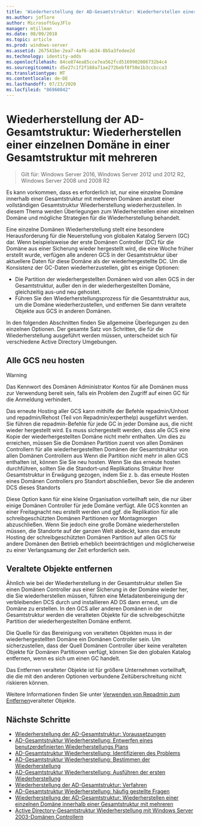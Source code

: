 ```yaml
---
title: 'Wiederherstellung der AD-Gesamtstruktur: Wiederherstellen einer einzelnen Domäne in einer Gesamtstruktur mit mehreren'
ms.author: joflore
author: MicrosoftGuyJFlo
manager: mtillman
ms.date: 08/09/2018
ms.topic: article
ms.prod: windows-server
ms.assetid: 267541be-2ea7-4af6-ab34-8b5a3fedee2d
ms.technology: identity-adds
ms.openlocfilehash: 84ce874ea85cce7ea562fcd5169902086732b4c4
ms.sourcegitcommit: d5e27c1f2f168a71ae272bebf8f50e1b3ccbcca3
ms.translationtype: MT
ms.contentlocale: de-DE
ms.lasthandoff: 07/23/2020
ms.locfileid: "86960842"
---
```

# <a name="ad-forest-recovery---recovering-a-single-domain-in-a-multidomain-forest"></a>Wiederherstellung der AD-Gesamtstruktur: Wiederherstellen einer einzelnen Domäne in einer Gesamtstruktur mit mehreren

>Gilt für: Windows Server 2016, Windows Server 2012 und 2012 R2, Windows Server 2008 und 2008 R2

Es kann vorkommen, dass es erforderlich ist, nur eine einzelne Domäne innerhalb einer Gesamtstruktur mit mehreren Domänen anstatt einer vollständigen Gesamtstruktur Wiederherstellung wiederherzustellen. In diesem Thema werden Überlegungen zum Wiederherstellen einer einzelnen Domäne und mögliche Strategien für die Wiederherstellung behandelt.  
  
Eine einzelne Domänen Wiederherstellung stellt eine besondere Herausforderung für die Neuerstellung von globalen Katalog Servern (GC) dar. Wenn beispielsweise der erste Domänen Controller (DC) für die Domäne aus einer Sicherung wieder hergestellt wird, die eine Woche früher erstellt wurde, verfügen alle anderen GCS in der Gesamtstruktur über aktuellere Daten für diese Domäne als der wiederhergestellte DC. Um die Konsistenz der GC-Daten wiederherzustellen, gibt es einige Optionen:  
  
- Die Partition der wiederhergestellten Domänen wird von allen GCS in der Gesamtstruktur, außer den in der wiederhergestellten Domäne, gleichzeitig aus-und neu gehostet.  
- Führen Sie den Wiederherstellungsprozess für die Gesamtstruktur aus, um die Domäne wiederherzustellen, und entfernen Sie dann veraltete Objekte aus GCS in anderen Domänen.  
  
In den folgenden Abschnitten finden Sie allgemeine Überlegungen zu den einzelnen Optionen. Der gesamte Satz von Schritten, die für die Wiederherstellung ausgeführt werden müssen, unterscheidet sich für verschiedene Active Directory Umgebungen.  
  
## <a name="rehost-all-gcs"></a>Alle GCS neu hosten  

> [!WARNING]
> Das Kennwort des Domänen Administrator Kontos für alle Domänen muss zur Verwendung bereit sein, falls ein Problem den Zugriff auf einen GC für die Anmeldung verhindert.  

Das erneute Hosting aller GCS kann mithilfe der Befehle repadmin/Unhost und repadmin/Rehost (Teil von Repadmin/experthelp) ausgeführt werden. Sie führen die repadmin-Befehle für jede GC in jeder Domäne aus, die nicht wieder hergestellt wird. Es muss sichergestellt werden, dass alle GCS eine Kopie der wiederhergestellten Domäne nicht mehr enthalten. Um dies zu erreichen, müssen Sie die Domänen Partition zuerst von allen Domänen Controllern für alle wiederhergestellten Domänen der Gesamtstruktur von allen Domänen Controllern aus Wenn die Partition nicht mehr in allen GCS enthalten ist, können Sie Sie neu hosten. Wenn Sie das erneute hosten durchführen, sollten Sie die Standort-und Replikations Struktur Ihrer Gesamtstruktur in Erwägung gezogen, indem Sie z. b. das erneute Hosten eines Domänen Controllers pro Standort abschließen, bevor Sie die anderen DCS dieses Standorts  
  
Diese Option kann für eine kleine Organisation vorteilhaft sein, die nur über einige Domänen Controller für jede Domäne verfügt. Alle GCS konnten an einer Freitagnacht neu erstellt werden und ggf. die Replikation für alle schreibgeschützten Domänen Partitionen vor Montagmorgen abzuschließen. Wenn Sie jedoch eine große Domäne wiederherstellen müssen, die Standorte auf der ganzen Welt abdeckt, kann das erneute Hosting der schreibgeschützten Domänen Partition auf allen GCS für andere Domänen den Betrieb erheblich beeinträchtigen und möglicherweise zu einer Verlangsamung der Zeit erforderlich sein.  
  
## <a name="remove-lingering-objects"></a>Veraltete Objekte entfernen

Ähnlich wie bei der Wiederherstellung in der Gesamtstruktur stellen Sie einen Domänen Controller aus einer Sicherung in der Domäne wieder her, die Sie wiederherstellen müssen, führen eine Metadatenbereinigung der verbleibenden DCS durch und installieren AD DS dann erneut, um die Domäne zu erstellen. In den GCS aller anderen Domänen in der Gesamtstruktur werden die veralteten Objekte für die schreibgeschützte Partition der wiederhergestellten Domäne entfernt.  

Die Quelle für das Bereinigung von veralteten Objekten muss in der wiederhergestellten Domäne ein Domänen Controller sein. Um sicherzustellen, dass der Quell Domänen Controller über keine veralteten Objekte für Domänen Partitionen verfügt, können Sie den globalen Katalog entfernen, wenn es sich um einen GC handelt.  

Das Entfernen veralteter Objekte ist für größere Unternehmen vorteilhaft, die die mit den anderen Optionen verbundene Zeitüberschreitung nicht riskieren können.  

Weitere Informationen finden Sie unter [Verwenden von Repadmin zum Entfernen](/previous-versions/windows/it-pro/windows-server-2003/cc785298(v=ws.10))veralteter Objekte.

## <a name="next-steps"></a>Nächste Schritte

- [Wiederherstellung der AD-Gesamtstruktur: Voraussetzungen](AD-Forest-Recovery-Prerequisties.md)  
- [AD-Gesamtstruktur Wiederherstellung: Entwerfen eines benutzerdefinierten Wiederherstellungs Plans](AD-Forest-Recovery-Devising-a-Plan.md)  
- [AD-Gesamtstruktur Wiederherstellung: Identifizieren des Problems](AD-Forest-Recovery-Identify-the-Problem.md)
- [AD-Gesamtstruktur Wiederherstellung: Bestimmen der Wiederherstellung](AD-Forest-Recovery-Determine-how-to-Recover.md)
- [AD-Gesamtstruktur Wiederherstellung: Ausführen der ersten Wiederherstellung](AD-Forest-Recovery-Perform-initial-recovery.md)  
- [Wiederherstellung der AD-Gesamtstruktur: Verfahren](AD-Forest-Recovery-Procedures.md)  
- [AD-Gesamtstruktur Wiederherstellung: häufig gestellte Fragen](AD-Forest-Recovery-FAQ.md)  
- [Wiederherstellung der AD-Gesamtstruktur: Wiederherstellen einer einzelnen Domäne innerhalb einer Gesamtstruktur mit mehreren](AD-Forest-Recovery-Single-Domain-in-Multidomain-Recovery.md)  
- [Active Directory-Gesamtstruktur Wiederherstellung mit Windows Server 2003-Domänen Controllern](AD-Forest-Recovery-Windows-Server-2003.md)  

